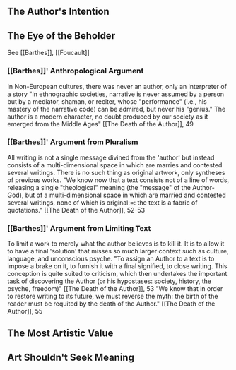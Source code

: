 ## The Author's Intention

## The Eye of the Beholder
See [[Barthes]], [[Foucault]]

### [[Barthes]]' Anthropological Argument
In Non-European cultures, there was never an author, only an interpreter of a story
	"In ethnographic societies, narrative is never assumed by a person but by a mediator, shaman, or reciter, whose "performance" (i.e., his mastery of the narrative code) can be admired, but never his "genius." The author is a modern character, no doubt produced by our society as it emerged from the Middle Ages"
		[[The Death of the Author]],  49

### [[Barthes]]' Argument from Pluralism
All writing is not a single message divined from the 'author' but instead consists of a multi-dimensional space in which are marries and contested several writings. There is no such thing as original artwork, only syntheses of previous works.
	"We know now that a text consists not of a line of words, releasing a single "theological" meaning (the "message" of the Author-God), but of a multi-dimensional space in which are married and contested several writings, none of which is original:=: the text is a fabric of quotations." 
		[[The Death of the Author]],  52-53

### [[Barthes]]' Argument from Limiting Text
To limit a work to merely what the author believes is to kill it. It is to allow it to have a final 'solution' that misses so much larger context such as culture, language, and unconscious psyche.
	"To assign an Author to a text is to impose a brake on it, to furnish it with a final signified, to close writing. This conception is quite suited to criticism, which then undertakes the important task of discovering the Author (or his hypostases: society, history, the psyche, freedom)"
		 [[The Death of the Author]], 53
	"We know that in order to restore writing to its future, we must reverse the myth: the birth of the reader must be requited by the death of the Author."
		[[The Death of the Author]], 55

## The Most Artistic Value

## Art Shouldn't Seek Meaning
